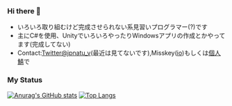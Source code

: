 ### Hi there 👋

- いろいろ取り組むけど完成させられない系見習いプログラマー(?)です
- 主にC#を使用、UnityでいろいろやったりWindowsアプリの作成とかやってます(完成してない)
- Contact:[Twitter@jpnatu_v](https://twitter.com/JPnatu_V)(最近は見てないです),Misskey([io](https://misskey.io/@jpnatu))もしくは[個人鯖](https://mi.jpnatu.net/@jpnatu)で

### My Status
[![Anurag's GitHub stats](https://github-readme-stats.vercel.app/api?username=jpnatu&show_icons=true&theme=tokyonight)](https://github.com/anuraghazra/github-readme-stats)
[![Top Langs](https://github-readme-stats.vercel.app/api/top-langs/?username=jpnatu&show_icons=true&theme=tokyonight)](https://github.com/anuraghazra/github-readme-stats)
